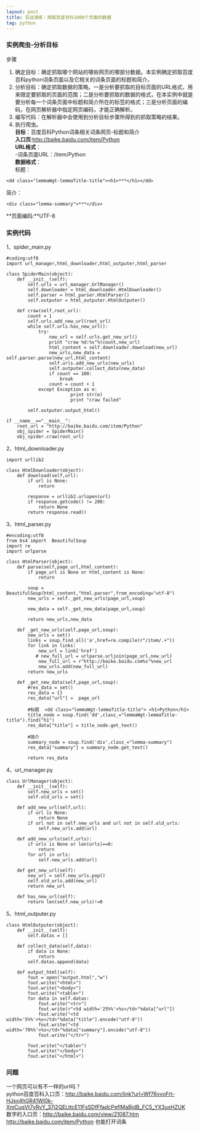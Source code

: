 ```yaml
---
layout: post
title: 实战演练：爬取百度百科1000个页面的数据
tag: python
---
```

### 实例爬虫-分析目标

步骤
 1. 确定目标：确定抓取哪个网站的哪些网页的哪部分数据。本实例确定抓取百度百科python词条页面以及它相关的词条页面的标题和简介。
 2. 分析目标：确定抓取数据的策略。一是分析要抓取的目标页面的URL格式，用来限定要抓取的页面的范围；二是分析要抓取的数据的格式，在本实例中就是要分析每一个词条页面中标题和简介所在的标签的格式；三是分析页面的编码，在网页解析器中指定网页编码，才能正确解析。
 3. 编写代码：在解析器中会使用到分析目标步骤所得到的抓取策略的结果。
 4. 执行爬虫。<br/>
**目标**：百度百科Python词条相关词条网页-标题和简介<br/>
**入口页**:http://baike.baidu.com/item/Python<br/>
**URL格式**：<br/>
-词条页面URL：/item/Python<br/>
**数据格式**：<br/>
标题：<br/>

```
<dd class="lemmaWgt-lemmaTitle-title"><h1>***</h1></dd>
```

简介：<br/>

```
<div class="lemma-summary">***</div>
```

**页面编码:**UTF-8

### 实例代码
1、spider_main.py

```
#coding:utf8
import url_manager,html_downloader,html_outputer,html_parser

class SpiderMain(object):
    def __init__(self):
        self.urls = url_manager.UrlManager()
        self.downloader = html_downloader.HtmlDownloader()
        self.parser = html_parser.HtmlParser()
        self.outputer = html_outputer.HtmlOutputer()

    def craw(self,root_url):
        count = 1
        self.urls.add_new_url(root_url)        
        while self.urls.has_new_url():
            try:
                new_url = self.urls.get_new_url()
                print "craw %d:%s"%(count,new_url)
                html_content = self.downloader.download(new_url)
                new_urls,new_data = self.parser.parse(new_url,html_content)
                self.urls.add_new_urls(new_urls)
                self.outputer.collect_data(new_data)
                if count == 100:
                    break
                count = count + 1
            except Exception as e:
                        print str(e)
                        print "craw failed"

        self.outputer.output_html()

if __name__=="__main__":
    root_url = "http://baike.baidu.com/item/Python"
    obj_spider = SpiderMain()
    obj_spider.craw(root_url)
```

2、html_downloader.py

```
import urllib2

class HtmlDownloader(object):
    def download(self,url):
        if url is None:
            return

        response = urllib2.urlopen(url)
        if response.getcode() != 200:
            return None        
        return response.read()
```

3、html_parser.py

```
#encoding:utf8
from bs4 import  BeautifulSoup
import re
import urlparse

class HtmlParser(object):
    def parse(self,page_url,html_content):
        if page_url is None or html_content is None:
            return

        soup = BeautifulSoup(html_content,"html.parser",from_encoding="utf-8")
        new_urls = self._get_new_urls(page_url,soup)

        new_data = self._get_new_data(page_url,soup)

        return new_urls,new_data

    def _get_new_urls(self,page_url,soup):
        new_urls = set()
        links = soup.find_all('a',href=re.compile(r"/item/.+"))
        for link in links:
            new_url = link['href']
           # new_full_url = urlparse.urljoin(page_url,new_url)
            new_full_url = r"http://baike.baidu.com%s"%new_url
            new_urls.add(new_full_url)
        return new_urls

    def _get_new_data(self,page_url,soup):
        #res_data = set() 
        res_data = {}           
        res_data["url"] =  page_url

        #标题  <dd class="lemmaWgt-lemmaTitle-title"> <h1>Python</h1>
        title_node = soup.find('dd',class_="lemmaWgt-lemmaTitle-title").find("h1")
        res_data["title"] = title_node.get_text()

        #简介        
        summary_node = soup.find('div',class_="lemma-summary")
        res_data["summary"] = summary_node.get_text()   

        return res_data
```

4、url_manager.py

```
class UrlManager(object):
    def __init__(self):
        self.new_urls = set()
        self.old_urls = set()

    def add_new_url(self,url):      
        if url is None:
            return None
        if url not in self.new_urls and url not in self.old_urls:
            self.new_urls.add(url)

    def add_new_urls(self,urls):
        if urls is None or len(urls)==0:
            return
        for url in urls:
            self.new_urls.add(url)

    def get_new_url(self):
        new_url = self.new_urls.pop()
        self.old_urls.add(new_url)
        return new_url

    def has_new_url(self):
        return len(self.new_urls)!=0
```

5、html_outputer.py

```
class HtmlOutputer(object):
    def __init__(self):
        self.datas = []

    def collect_data(self,data):
        if data is None:
            return
        self.datas.append(data)

    def output_html(self):
        fout = open("output.html","w")
        fout.write("<html>")
        fout.write("<body>")
        fout.write("<table>")
        for data in self.datas:
            fout.write("<tr>")
            fout.write(r"<td width='25%%'>%s</td>"%data["url"])
            fout.write("<td width='5%%'>%s</td>"%data["title"].encode("utf-8"))
            fout.write("<td width='70%%'>%s</td>"%data["summary"].encode("utf-8"))
            fout.write("</tr>")

        fout.write("</table>")
        fout.write("</body>")
        fout.write("</html>")
```

### 问题
一个网页可以有不一样的url吗？<br/>
python百度百科入口页：http://baike.baidu.com/link?url=Wf76vvoFrt-HJxx4hGR41WI0k-XmCuqVt7yRvY_37j2QELttcE11FsSDfFfadcPeflMaBjdB_FC5_YX3uxHZUK<br/>
数字的入口页：http://baike.baidu.com/view/21087.htm<br/>
http://baike.baidu.com/item/Python
也能打开词条
